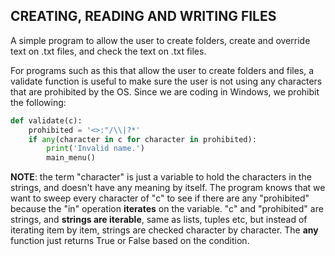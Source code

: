 ## CREATING, READING AND WRITING FILES

A simple program to allow the user to create folders, create and override text on .txt files, and check the text on .txt files.

For programs such as this that allow the user to create folders and files, a validate function is useful to make sure the user is not using any characters that are prohibited by the OS. Since we are coding in Windows, we prohibit the following:

```python
def validate(c):
    prohibited = '<>:"/\\|?*'
    if any(character in c for character in prohibited):
        print('Invalid name.')
        main_menu()
```
**NOTE**: the term "character" is just a variable to hold the characters in the strings, and doesn't have any meaning by itself. The program knows that we want to sweep every character of "c" to see if there are any "prohibited" because the "in" operation **iterates** on the variable. "c" and "prohibited" are strings, and **strings are iterable**, same as lists, tuples etc, but instead of iterating item by item, strings are checked character by character. The **any** function just returns True or False based on the condition.


